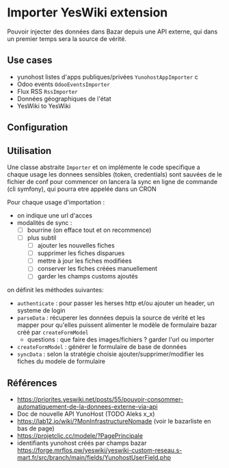 # Importer YesWiki extension

Pouvoir injecter des données dans Bazar depuis une API externe, qui dans un premier temps sera la source de vérité.

## Use cases

- yunohost listes d'apps publiques/privées `YunohostAppImporter` c
- Odoo events `OdooEventsImporter` 
- Flux RSS `RssImporter` 
- Données géographiques de l'état
- YesWiki to YesWiki

## Configuration

## Utilisation


Une classe abstraite `Importer` et on implémente le code specifique a chaque usage
les donnees sensibles (token, credentials) sont sauvées de le fichier de conf
pour commencer on lancera la sync en ligne de commande (cli symfony), qui pourra etre appelée dans un CRON

Pour chaque usage d'importation : 
- on indique une url d'acces
- modalités de sync : 
    - [ ] bourrine (on efface tout et on recommence)
    - [ ] plus subtil
        - [ ] ajouter les nouvelles fiches
        - [ ] supprimer les fiches disparues
        - [ ] mettre à jour les fiches modifiées
        - [ ] conserver les fiches créées manuellement
        - [ ] garder les champs customs ajoutés

on définit les méthodes suivantes:
- `authenticate` : pour passer les herses http et/ou ajouter un header, un systeme de login
- `parseData` : récuperer les données depuis la source de vérité et les mapper pour qu'elles puissent alimenter le modèle de formulaire bazar créé par `createFormModel`
    - questions : que faire des images/fichiers ? garder l'url ou importer
- `createFormModel` : générer le formulaire de base de données
- `syncData` : selon la stratégie choisie ajouter/supprimer/modifier les fiches du modele de formulaire

## Références

- https://priorites.yeswiki.net/posts/55/pouvoir-consommer-automatiquement-de-la-donnees-externe-via-api
- Doc de nouvelle API YunoHost (TODO Aleks x_x)
- https://lab12.io/wiki/?MonInfrastructureNomade (voir le bazarliste en bas de page)
- https://projetclic.cc/modele/?PagePrincipale
- identifiants yunohost créés par champs bazar https://forge.mrflos.pw/yeswiki/yeswiki-custom-reseau.s-mart.fr/src/branch/main/fields/YunohostUserField.php

